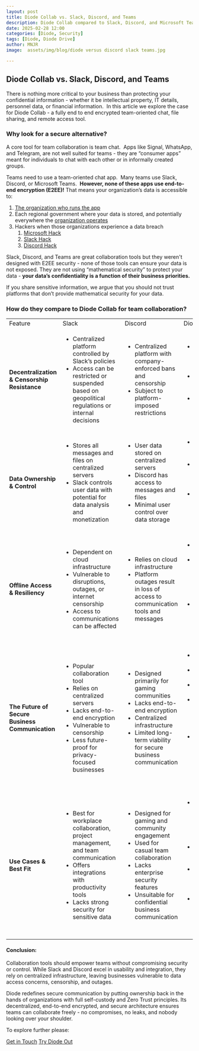 ```yaml
---
layout: post
title: Diode Collab vs. Slack, Discord, and Teams
description: Diode Collab compared to Slack, Discord, and Microsoft Teams
date: 2025-02-28 12:00
categories: [Diode, Security]
tags: [Diode, Diode Drive]
author: MNJR
image: 	assets/img/blog/diode versus discord slack teams.jpg

---
```


## Diode Collab vs. Slack, Discord, and Teams

There is nothing more critical to your business than protecting your confidential information - whether it be intellectual property, IT details, personnel data, or financial information.  In this article we explore the case for Diode Collab - a fully end to end encrypted team-oriented chat, file sharing, and remote access tool.

### Why look for a secure alternative?

A core tool for team collaboration is team chat.  Apps like Signal, WhatsApp, and Telegram, are not well suited for teams - they are “consumer apps” meant for individuals to chat with each other or in informally created groups.  

Teams need to use a team-oriented chat app.  Many teams use Slack, Discord, or Microsoft Teams.  **However, none of these apps use end-to-end encryption (E2EE)!** That means your organization’s data is accessible to:

1.  [The organization who runs the app](https://www.securemessagingapps.com/)
2.  Each regional government where your data is stored, and potentially everywhere the [organization operates](https://diode.io/blog/innovating-zero-trust-for-government)
3.  Hackers when those organizations experience a data breach
    1.  [Microsoft Hack](https://www.infosecurity-magazine.com/news/microsoft-failings-china/)
    2.  [Slack Hack](https://www.salesforceben.com/unpacking-the-recent-slack-data-security-breach/)
    3.  [Discord Hack](https://www.yahoo.com/tech/almost-1-million-discord-users-214550087.html?guccounter=1&guce_referrer=aHR0cHM6Ly93d3cuZ29vZ2xlLmNvbS8&guce_referrer_sig=AQAAAKxxWOxitnjOLFZb8qV8Q_obGsYQaWrbmFIIO-KaN0PQQVmPhpYu6oxAkTor-HckLi4rgz2RZZ5q5c7IA4dCHkQ1q9Wfpw-6GjAfgwyX32VZg853_if3M1I_Pt-fO_cmpkxT2bHdC0roiThPX1z0Rg7E9K13oSRK7jxejkf58fn8)

Slack, Discord, and Teams are great collaboration tools but they weren't designed with E2EE security - none of those tools can ensure your data is not exposed. They are not using “mathematical security” to protect your data - **your data’s confidentiality is a function of their business priorities.**

If you share sensitive information, we argue that you should not trust platforms that don’t provide mathematical security for your data.

### How do they compare to Diode Collab for team collaboration?

<table><tbody><tr><td>Feature</td><td>Slack</td><td>Discord</td><td>Diode</td></tr><tr><td><strong>Decentralization &amp; Censorship Resistance</strong></td><td><ul><li>Centralized platform controlled by Slack’s policies</li><li>Access can be restricted or suspended based on geopolitical regulations or internal decisions</li></ul></td><td><ul><li>Centralized platform with company-enforced bans and censorship</li><li>Subject to platform-imposed restrictions</li></ul></td><td><ul><li>Decentralized infrastructure with no central authority</li><li>Communication resistant to censorship</li><li>No single entity can control or block access</li></ul></td></tr><tr><td><strong>Data Ownership &amp; Control</strong></td><td><ul><li>Stores all messages and files on centralized servers</li><li>Slack controls user data with potential for data analysis and monetization</li></ul></td><td><ul><li>User data stored on centralized servers</li><li>Discord has access to messages and files</li><li>Minimal user control over data storage</li></ul></td><td><ul><li>Users retain full control of data</li><li>Self-hosting options or decentralized storage</li><li>Ensures data privacy and prevents third-party access or exploitation</li></ul></td></tr><tr><td><strong>Offline Access &amp; Resiliency</strong></td><td><ul><li>Dependent on cloud infrastructure</li><li>Vulnerable to disruptions, outages, or internet censorship</li><li>Access to communications can be affected</li></ul></td><td><ul><li>Relies on cloud infrastructure</li><li>Platform outages result in loss of access to communication tools and messages</li></ul></td><td><ul><li>Peer-to-peer network</li><li>Remains functional in low-bandwidth or disconnected environments</li><li>Provides resiliency during outages or cyber threats</li></ul></td></tr><tr><td><strong>The Future of Secure Business Communication</strong></td><td><ul><li>Popular collaboration tool</li><li>Relies on centralized servers</li><li>Lacks end-to-end encryption</li><li>Vulnerable to censorship</li><li>Less future-proof for privacy-focused businesses</li></ul></td><td><ul><li>Designed primarily for gaming communities</li><li>Lacks end-to-end encryption</li><li>Centralized infrastructure</li><li>Limited long-term viability for secure business communication</li></ul></td><td><ul><li>End-to-end encryption</li><li>Decentralized infrastructure</li><li>Censorship-resistant</li><li>Ensures secure, private, and uninterrupted communication</li><li>Gives businesses full control over their data amid growing digital security concerns</li></ul></td></tr><tr><td><strong>Use Cases &amp; Best Fit</strong></td><td><ul><li>Best for workplace collaboration, project management, and team communication</li><li>Offers integrations with productivity tools</li><li>Lacks strong security for sensitive data</li></ul></td><td><ul><li>Designed for gaming and community engagement</li><li>Used for casual team collaboration</li><li>Lacks enterprise security features</li><li>Unsuitable for confidential business communication</li></ul></td><td><ul><li>Ideal for businesses needing secure, private, and resilient communication</li><li>Suited for teams handling sensitive data</li><li>Supports remote teams in restricted environments</li><li>Enables decentralized, censorship-resistant collaboration</li></ul></td></tr></tbody></table>

#### Conclusion:

Collaboration tools should empower teams without compromising security or control. While Slack and Discord excel in usability and integration, they rely on centralized infrastructure, leaving businesses vulnerable to data access concerns, censorship, and outages.

Diode redefines secure communication by putting ownership back in the hands of organizations with full self-custody and Zero Trust principles. Its decentralized, end-to-end encrypted, and secure architecture ensures teams can collaborate freely - no compromises, no leaks, and nobody looking over your shoulder.

To explore further please:
<div class="story__buttons">
  <a href="{{"https://contactdiode.paperform.co"}}" class="btn" target="">Get in Touch</a>
  <a href="#download-app" class="btn popup-open" target="">Try Diode Out</a>
</div>

